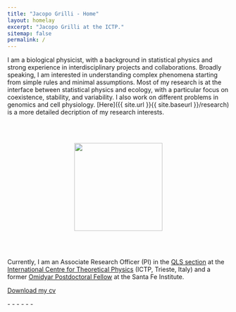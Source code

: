 ```yaml
---
title: "Jacopo Grilli - Home"
layout: homelay
excerpt: "Jacopo Grilli at the ICTP."
sitemap: false
permalink: /
---
```




I am a biological physicist, with a background in statistical physics and strong experience
in interdisciplinary projects and collaborations. Broadly speaking, I am interested in understanding complex phenomena starting from simple rules and minimal assumptions. Most
of my research is at the interface between statistical physics and ecology, with a particular focus on coexistence, stability, and variability. 
I also work on different problems in genomics and cell physiology.
[Here]({{ site.url }}{{ site.baseurl }}/research) is a more detailed decription of my research interests.

<br><br>





<figure align="center">
  <img src="{{ site.url }}{{ site.baseurl }}/images/myface.png" style="width: 200px">
</figure>

<br><br>


Currently, I am an Associate Research Officer (PI) in the <a target="_blank" href="https://www.ictp.it/research/qls/members.aspx">
 QLS section</a>  at the <a target="_blank" href="https://www.ictp.it/about-ictp/mission-history.aspx">
 International Centre for Theoretical Physics</a> (ICTP, Trieste, Italy)
and a former
<a target="_blank" href="https://www.santafe.edu/people/profile/jacopo-grilli">
Omidyar Postdoctoral Fellow</a>
at the Santa Fe Institute.<br>

<!--I graduated in Physics in 2011 at the University of Milan and I obtained a Ph.D in Physics in 2015 at the University of Padova, where I was supervised by-->
<!--<a target="_blank" href="http://www.pd.infn.it/~maritan/">-->
<!--Amos Maritan</a>. In 2015, I moved to the University of Chicago as a Postdoctoral scholar,-->
<!--working in the lab of-->
<!--<a target="_blank" href="http://allesinalab.uchicago.edu/">-->
<!--Stefano Allesina</a>.-->



<a target="_blank" href="{{ site.url }}{{ site.baseurl }}/images/jgrilli_cv.pdf">
<i class="fa fa-file-pdf-o"></i>  Download my cv</a>

<p>
<a target="_blank" href="http://www.researchgate.net/profile/{{ site.resgate_username }}" class="waves-effect waves-teal btn-flat my-researchgate-link" ><i class="ai ai-researchgate"></i> </a> -
<a target="_blank" href="https://www.mendeley.com/profiles/{{ site.mendeley_username }}" class="waves-effect waves-teal btn-flat my-mendeley-link" ><i class="ai ai-mendeley"></i></a> - 
<a target="_blank" href="http://scholar.google.com/citations?user={{ site.scholar_username }}" class="waves-effect waves-teal btn-flat my-google-scholar-link" ><i class="ai ai-google-scholar"></i></a> -
<a target="_blank" href="http://orcid.org/{{ site.orcid_username }}" class="waves-effect waves-teal btn-flat my-orcid-link" ><i class="ai ai-orcid"></i></a> -
<a target="_blank" href="https://publons.com/a/{{ site.publons_username }}" class="waves-effect waves-teal btn-flat my-publons-link" ><i class="ai ai-publons"></i></a> -
<a target="_blank" href="https://twitter.com/{{ site.twitter_username }}" class="waves-effect waves-teal btn-flat my-twitter-link"><i class="fa fa-twitter"></i></a> -
<a target="_blank" href="http://www.linkedin.com/pub/{{ site.linkedin_username }}" class="waves-effect waves-teal btn-flat my-linkedin-link"><i class="fa fa-linkedin"></i></a>
</p>


<br><br>

